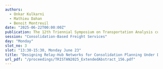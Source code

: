 ```yaml
---
authors:
  - Onkar Kulkarni
  - Mathieu Dahan
  - Benoit Montreuil
date: "2025-06-22T00:00:00Z"
publication: The 12th Triennial Symposium on Transportation Analysis conference
session: "Consolidation-Based Freight Services"
day: "Monday"
slot_no: 3
slot: "13:30-15:30, Monday June 23"
title: "Designing Relay-Hub Networks for Consolidation Planning Under Demand Uncertainty"
url_pdf: "/proceedings/TRISTAN2025_ExtendedAbstract_156.pdf"
---
```

